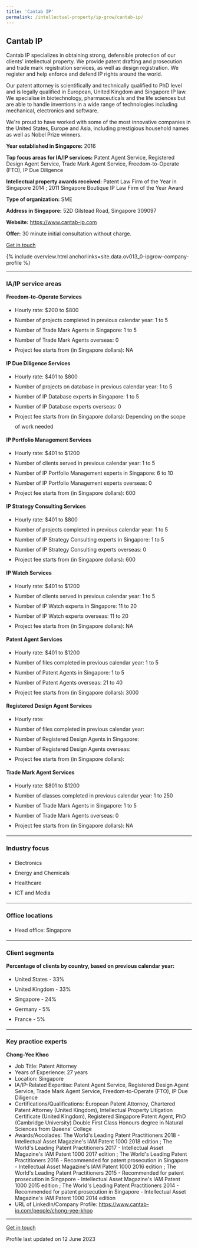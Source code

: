 ```yaml
---
title: 'Cantab IP'
permalink: /intellectual-property/ip-grow/cantab-ip/
---
```


## Cantab IP

Cantab IP specializes in obtaining strong, defensible protection of our clients' intellectual property. We provide patent drafting and prosecution and trade mark registration services, as well as design registration. We register and help enforce and defend IP rights around the world.

Our patent attorney is scientifically and technically qualified to PhD level and is legally qualified in European, United Kingdom and Singapore IP law. We specialise in biotechnology, pharmaceuticals and the life sciences but are able to handle inventions in a wide range of technologies including mechanical, electronics and software.

We're proud to have worked with some of the  most innovative companies in the United States, Europe and Asia, including prestigious household names as well as Nobel Prize winners.

<b>Year established in Singapore:</b> 2016

<b>Top focus areas for IA/IP services:</b> Patent Agent Service, Registered Design Agent Service, Trade Mark Agent Service, Freedom-to-Operate (FTO), IP Due Diligence

<b>Intellectual property awards received:</b> Patent Law Firm of the Year in Singapore 2014 ;
2011 Singapore Boutique IP Law Firm of the Year Award

<b>Type of organization:</b> SME

<b>Address in Singapore:</b> 52D Gilstead Road, Singapore 309097

<b>Website:</b> <a href='https://www.cantab-ip.com'>https://www.cantab-ip.com</a>

<b>Offer:</b> 30 minute initial consultation without charge.

<a class='btn' href='https://form.gov.sg/641b92e91ee4e100125ac17e' target='_blank' rel='noopener'>Get in touch</a>

{% include overview.html anchorlinks=site.data.ov013_0-ipgrow-company-profile %}

---
<a name='ip-related-service-areas'></a>
### IA/IP service areas

**Freedom-to-Operate Services**

<ul>
<li style='line-height: 27px; margin: 0px 0px !important'>Hourly rate:  $200 to $800</li>
<li style='line-height: 27px; margin: 0px 0px !important'>Number of projects completed in previous calendar year: 1 to 5</li>
<li style='line-height: 27px; margin: 0px 0px !important'>Number of Trade Mark Agents in Singapore: 1 to 5</li>
<li style='line-height: 27px; margin: 0px 0px !important'>Number of Trade Mark Agents overseas: 0</li>
<li style='line-height: 27px; margin: 0px 0px !important'>Project fee starts from (in Singapore dollars):  NA</li>
</ul>

**IP Due Diligence Services**

<ul>
<li style='line-height: 27px; margin: 0px 0px !important'>Hourly rate:  $401 to $800</li>
<li style='line-height: 27px; margin: 0px 0px !important'>Number of projects on database in previous calendar year: 1 to 5</li>
<li style='line-height: 27px; margin: 0px 0px !important'>Number of IP Database experts in Singapore: 1 to 5</li>
<li style='line-height: 27px; margin: 0px 0px !important'>Number of IP Database experts overseas: 0</li>
<li style='line-height: 27px; margin: 0px 0px !important'>Project fee starts from (in Singapore dollars):  Depending on the scope of work needed</li>
</ul>

**IP Portfolio Management Services**

<ul>
<li style='line-height: 27px; margin: 0px 0px !important'>Hourly rate:  $401 to $1200</li>
<li style='line-height: 27px; margin: 0px 0px !important'>Number of clients served in previous calendar year: 1 to 5</li>
<li style='line-height: 27px; margin: 0px 0px !important'>Number of IP Portfolio Management experts in Singapore: 6 to 10</li>
<li style='line-height: 27px; margin: 0px 0px !important'>Number of IP Portfolio Management experts overseas: 0</li>
<li style='line-height: 27px; margin: 0px 0px !important'>Project fee starts from (in Singapore dollars):  600</li>
</ul>

**IP Strategy Consulting Services**

<ul>
<li style='line-height: 27px; margin: 0px 0px !important'>Hourly rate:  $401 to $800</li>
<li style='line-height: 27px; margin: 0px 0px !important'>Number of projects completed in previous calendar year: 1 to 5</li>
<li style='line-height: 27px; margin: 0px 0px !important'>Number of IP Strategy Consulting experts in Singapore: 1 to 5</li>
<li style='line-height: 27px; margin: 0px 0px !important'>Number of IP Strategy Consulting experts overseas: 0</li>
<li style='line-height: 27px; margin: 0px 0px !important'>Project fee starts from (in Singapore dollars):  600</li>
</ul>

**IP Watch Services**

<ul>
<li style='line-height: 27px; margin: 0px 0px !important'>Hourly rate:  $401 to $1200</li>
<li style='line-height: 27px; margin: 0px 0px !important'>Number of clients served in previous calendar year: 1 to 5</li>
<li style='line-height: 27px; margin: 0px 0px !important'>Number of IP Watch experts in Singapore: 11 to 20</li>
<li style='line-height: 27px; margin: 0px 0px !important'>Number of IP Watch experts overseas: 11 to 20</li>
<li style='line-height: 27px; margin: 0px 0px !important'>Project fee starts from (in Singapore dollars):  NA</li>
</ul>

**Patent Agent Services**

<ul>
<li style='line-height: 27px; margin: 0px 0px !important'>Hourly rate:  $401 to $1200</li>
<li style='line-height: 27px; margin: 0px 0px !important'>Number of files completed in previous calendar year: 1 to 5</li>
<li style='line-height: 27px; margin: 0px 0px !important'>Number of Patent Agents in Singapore: 1 to 5</li>
<li style='line-height: 27px; margin: 0px 0px !important'>Number of Patent Agents overseas: 21 to 40</li>
<li style='line-height: 27px; margin: 0px 0px !important'>Project fee starts from (in Singapore dollars):  3000</li>
</ul>

**Registered Design Agent Services**

<ul>
<li style='line-height: 27px; margin: 0px 0px !important'>Hourly rate: </li>
<li style='line-height: 27px; margin: 0px 0px !important'>Number of files completed in previous calendar year: </li>
<li style='line-height: 27px; margin: 0px 0px !important'>Number of Registered Design Agents in Singapore: </li>
<li style='line-height: 27px; margin: 0px 0px !important'>Number of Registered Design Agents overseas: </li>
<li style='line-height: 27px; margin: 0px 0px !important'>Project fee starts from (in Singapore dollars): </li>
</ul>

**Trade Mark Agent Services**

<ul>
<li style='line-height: 27px; margin: 0px 0px !important'>Hourly rate:  $801 to $1200</li>
<li style='line-height: 27px; margin: 0px 0px !important'>Number of classes completed in previous calendar year: 1 to 250</li>
<li style='line-height: 27px; margin: 0px 0px !important'>Number of Trade Mark Agents in Singapore: 1 to 5</li>
<li style='line-height: 27px; margin: 0px 0px !important'>Number of Trade Mark Agents overseas: 0</li>
<li style='line-height: 27px; margin: 0px 0px !important'>Project fee starts from (in Singapore dollars):  NA</li>
</ul>

---
<a name='industry-focus'></a>
### Industry focus

<ul><li style='line-height: 27px; margin: 0px 0px !important'> Electronics</li><li style='line-height: 27px; margin: 0px 0px !important'>Energy and Chemicals</li><li style='line-height: 27px; margin: 0px 0px !important'>Healthcare</li><li style='line-height: 27px; margin: 0px 0px !important'>ICT and Media</li></ul>

---
<a name='office-locations'></a>
### Office locations

<ul><li style='line-height: 27px; margin: 0px 0px !important'> Head office: Singapore</li></ul>

---
<a name='client-segments'></a>
### Client segments

**Percentage of clients by country, based on previous calendar year:**

<ul><li style='line-height: 27px; margin: 0px 0px !important'> United States - 33%	</li><li style='line-height: 27px; margin: 0px 0px !important'>United Kingdom - 33%	</li><li style='line-height: 27px; margin: 0px 0px !important'>Singapore - 24%</li><li style='line-height: 27px; margin: 0px 0px !important'>Germany - 5%	</li><li style='line-height: 27px; margin: 0px 0px !important'>France - 5%</li></ul>

---
<a name='key-practice-experts'></a>
### Key practice experts

**Chong-Yee Khoo**

- Job Title: Patent Attorney
- Years of Experience: 27 years
- Location: Singapore
- IA/IP-Related Expertise: Patent Agent Service, Registered Design Agent Service, Trade Mark Agent Service, Freedom-to-Operate (FTO), IP Due Diligence
- Certifications/Qualifications: European Patent Attorney, Chartered Patent Attorney (United Kingdom), Intellectual Property Litigation Certificate (United Kingdom), Registered Singapore Patent Agent, PhD (Cambridge University) Double First Class Honours degree in Natural Sciences from Queens' College
- Awards/Accolades: The World's Leading Patent Practitioners 2018 - Intellectual Asset Magazine's IAM Patent 1000 2018 edition ;
The World's Leading Patent Practitioners 2017 - Intellectual Asset Magazine's IAM Patent 1000 2017 edition ;
The World's Leading Patent Practitioners 2016 - Recommended for patent prosecution in Singapore - Intellectual Asset Magazine's IAM Patent 1000 2016 edition ; 
The World's Leading Patent Practitioners 2015 - Recommended for patent prosecution in Singapore - Intellectual Asset Magazine's IAM Patent 1000 2015 edition ; 
The World's Leading Patent Practitioners 2014 - Recommended for patent prosecution in Singapore - Intellectual Asset Magazine's IAM Patent 1000 2014 edition  
- URL of LinkedIn/Company Profile: <a href="https://www.cantab-ip.com/people/chong-yee-khoo" target="_blank" rel="noopener">https://www.cantab-ip.com/people/chong-yee-khoo</a>

---
<p>
<a class='btn' href='https://form.gov.sg/641b92e91ee4e100125ac17e' target='_blank' rel='noopener'>Get in touch</a>
</p>
Profile last updated on 12 June 2023
